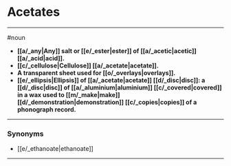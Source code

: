 # Acetates
---
#noun
- **[[a/_any|Any]] salt or [[e/_ester|ester]] of [[a/_acetic|acetic]] [[a/_acid|acid]].**
- **[[c/_cellulose|Cellulose]] [[a/_acetate|acetate]].**
- **A transparent sheet used for [[o/_overlays|overlays]].**
- **[[e/_ellipsis|Ellipsis]] of [[a/_acetate|acetate]] [[d/_disc|disc]]: a [[d/_disc|disc]] of [[a/_aluminium|aluminium]] [[c/_covered|covered]] in a wax used to [[m/_make|make]] [[d/_demonstration|demonstration]] [[c/_copies|copies]] of a phonograph record.**
---
### Synonyms
- [[e/_ethanoate|ethanoate]]
---
